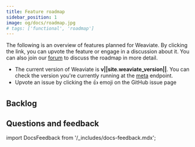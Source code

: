 ```yaml
---
title: Feature roadmap
sidebar_position: 1
image: og/docs/roadmap.jpg
# tags: ['functional', 'roadmap']
---
```



The following is an overview of features planned for Weaviate. By clicking the link, you can upvote the feature or engage in a discussion about it. You can also join our [forum](https://forum.weaviate.io/) to discuss the roadmap in more detail.

* The current version of Weaviate is **v||site.weaviate_version||**. You can check the version you're currently running at the [meta](developers/weaviate/api/rest#tag/meta) endpoint.
* Upvote an issue by clicking the 👍 emoji on the GitHub issue page

<!-- ADDS PLANNED VERSIONS -->
<!-- {% for label in site.data.roadmap %}
{% if label[0] != 'backlog' %}
## {{ label[0] | replace: 'planned-', 'Planned for version ' | camelcase }}
{% assign description = label[1].description | strip_newlines %}
{% if description != '' %}
<small>{{ description }}</small>
{% endif %} -->

<!-- <ul class="list-group mb-4">
{% assign issues = label[1].items | sort: '+1' | reverse %}
{% for issue in issues %}
<li class="list-group-item">
    <a href="{{ issue.url }}" target="_blank">{{ issue.title }}</a> – 👍 {{ issue['+1'] }}
</li>
{% endfor %}
</ul>

{% endif %}
{% endfor %} -->

<!-- ADDS BACKLOG -->
## Backlog
<!-- <ul class="list-group mb-4">
{% assign backlog = site.data.roadmap['backlog'].items | sort: '+1' | reverse %}
{% for issue in backlog %}
<li class="list-group-item">
    <a href="{{ issue.url }}" target="_blank">{{ issue.title }}</a> – 👍 {{ issue['+1'] }}
</li>
{% endfor %}
</ul> -->


## Questions and feedback

import DocsFeedback from '/_includes/docs-feedback.mdx';

<DocsFeedback/>
